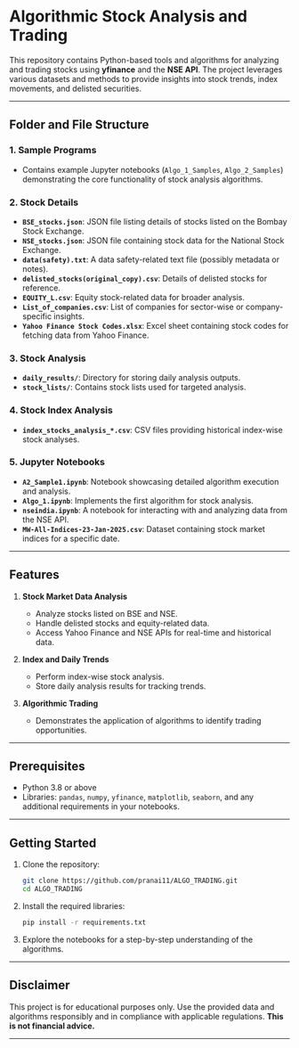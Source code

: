 # Algorithmic Stock Analysis and Trading

This repository contains Python-based tools and algorithms for analyzing and trading stocks using **yfinance** and the **NSE API**. The project leverages various datasets and methods to provide insights into stock trends, index movements, and delisted securities.

---

## Folder and File Structure

### 1. **Sample Programs**
   - Contains example Jupyter notebooks (`Algo_1_Samples`, `Algo_2_Samples`) demonstrating the core functionality of stock analysis algorithms.

### 2. **Stock Details**
   - **`BSE_stocks.json`**: JSON file listing details of stocks listed on the Bombay Stock Exchange.
   - **`NSE_stocks.json`**: JSON file containing stock data for the National Stock Exchange.
   - **`data(safety).txt`**: A data safety-related text file (possibly metadata or notes).
   - **`delisted_stocks(original_copy).csv`**: Details of delisted stocks for reference.
   - **`EQUITY_L.csv`**: Equity stock-related data for broader analysis.
   - **`List_of_companies.csv`**: List of companies for sector-wise or company-specific insights.
   - **`Yahoo Finance Stock Codes.xlsx`**: Excel sheet containing stock codes for fetching data from Yahoo Finance.

### 3. **Stock Analysis**
   - **`daily_results/`**: Directory for storing daily analysis outputs.
   - **`stock_lists/`**: Contains stock lists used for targeted analysis.

### 4. **Stock Index Analysis**
   - **`index_stocks_analysis_*.csv`**: CSV files providing historical index-wise stock analyses.

### 5. **Jupyter Notebooks**
   - **`A2_Sample1.ipynb`**: Notebook showcasing detailed algorithm execution and analysis.
   - **`Algo_1.ipynb`**: Implements the first algorithm for stock analysis.
   - **`nseindia.ipynb`**: A notebook for interacting with and analyzing data from the NSE API.
   - **`MW-All-Indices-23-Jan-2025.csv`**: Dataset containing stock market indices for a specific date.

---

## Features

1. **Stock Market Data Analysis**
   - Analyze stocks listed on BSE and NSE.
   - Handle delisted stocks and equity-related data.
   - Access Yahoo Finance and NSE APIs for real-time and historical data.

2. **Index and Daily Trends**
   - Perform index-wise stock analysis.
   - Store daily analysis results for tracking trends.

3. **Algorithmic Trading**
   - Demonstrates the application of algorithms to identify trading opportunities.

---

## Prerequisites

- Python 3.8 or above
- Libraries: `pandas`, `numpy`, `yfinance`, `matplotlib`, `seaborn`, and any additional requirements in your notebooks.

---

## Getting Started

1. Clone the repository:
   ```bash
   git clone https://github.com/pranai11/ALGO_TRADING.git
   cd ALGO_TRADING
   ```

2. Install the required libraries:
   ```bash
   pip install -r requirements.txt
   ```

3. Explore the notebooks for a step-by-step understanding of the algorithms.

---

## Disclaimer

This project is for educational purposes only. Use the provided data and algorithms responsibly and in compliance with applicable regulations. **This is not financial advice.**

---
